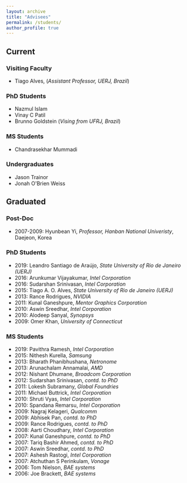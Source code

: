 ```yaml
---
layout: archive
title: "Advisees"
permalink: /students/
author_profile: true
---
```


## Current

### Visiting Faculty

- Tiago Alves, (*Assistant Professor, UERJ, Brazil*)

### PhD Students

-	Nazmul Islam 
- Vinay C Patil
- Brunno Goldstein (*Vising from UFRJ, Brazil*)

### MS Students

- Chandrasekhar Mummadi

### Undergraduates

- Jason Trainor
- Jonah O'Brien Weiss

## Graduated

### Post-Doc

-	2007-2009: Hyunbean Yi, *Professor, Hanban National Univeristy*, Daejeon, Korea

### PhD Students

-	2019: Leandro Santiago de Araújo, *State University of Rio de Janeiro (UERJ)*
- 2016: Arunkumar Vijayakumar, *Intel Corporation*
-	2016: Sudarshan Srinivasan, *Intel Corporation*
- 2015: Tiago A. O. Alves, *State University of Rio de Janeiro (UERJ)*
-	2013: Rance Rodrigues, *NVIDIA* 
-	2011: Kunal Ganeshpure, *Mentor Graphics Corporation*
-	2010: Aswin Sreedhar, *Intel Corporation*
-	2010: Alodeep Sanyal, *Synopsys*
-	2009: Omer Khan, *University of Connecticut*

### MS Students

- 2019: Pavithra Ramesh, *Intel Corporation*	
- 2015: Nithesh Kurella, *Samsung*
-	2013: Bharath Phanibhushana, *Netronome*
-	2013: Arunachalam Annamalai, *AMD*
-	2012: Nishant Dhumane, *Broadcom Corporation*
-	2012: Sudarshan Srinivasan, *contd. to PhD*
-	2011: Lokesh Subramany, *Global Foundries*
-	2011: Michael Buttrick, *Intel Corporation*
-	2010: Shruti Vyas, *Intel Corporation*
-	2010: Spandana Remarsu, *Intel Corporation*
-	2009: Nagraj Kelageri, *Qualcomm*
-	2009: Abhisek Pan, *contd. to PhD*
-	2009: Rance Rodrigues, *contd. to PhD*
-	2008: Aarti Choudhary, *Intel Corporation*
-	2007: Kunal Ganeshpure, *contd. to PhD*
-	2007: Tariq Bashir Ahmed, *contd. to PhD*
-	2007: Aswin Sreedhar, *contd. to PhD*
-	2007: Ashesh Rastogi, *Intel Corporation*
-	2007: Atchuthan S Perinkulam, *Vonage*
-	2006: Tom Nielson, *BAE systems*
-	2006: Joe Brackett, *BAE systems*


